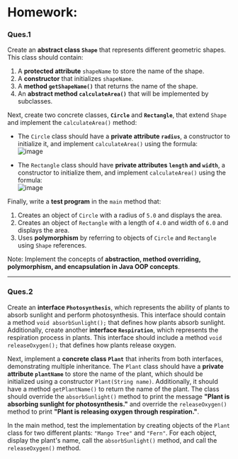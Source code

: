 # Homework:
### Ques.1 

Create an **abstract class `Shape`** that represents different geometric shapes. This class should contain:  
1. A **protected attribute** `shapeName` to store the name of the shape.  
2. A **constructor** that initializes `shapeName`.  
3. A **method `getShapeName()`** that returns the name of the shape.  
4. An **abstract method `calculateArea()`** that will be implemented by subclasses.  

Next, create two concrete classes, **`Circle`** and **`Rectangle`**, that extend `Shape` and implement the `calculateArea()` method:  
- The `Circle` class should have a **private attribute `radius`**, a constructor to initialize it, and implement `calculateArea()` using the formula:  
![image](https://github.com/user-attachments/assets/0a1b861d-a3eb-497f-85cd-56c08e6d9606)
 
- The `Rectangle` class should have **private attributes `length` and `width`**, a constructor to initialize them, and implement `calculateArea()` using the formula:  
![image](https://github.com/user-attachments/assets/6bf43225-3c1e-4b19-889b-c81b5b87f74b)

Finally, write a **test program** in the `main` method that:  
1. Creates an object of `Circle` with a radius of `5.0` and displays the area.  
2. Creates an object of `Rectangle` with a length of `4.0` and width of `6.0` and displays the area.  
3. Uses **polymorphism** by referring to objects of `Circle` and `Rectangle` using `Shape` references.  


Note: Implement the concepts of **abstraction, method overriding, polymorphism, and encapsulation in Java OOP concepts**.

---

### Ques.2

Create an **interface `Photosynthesis`**, which represents the ability of plants to absorb sunlight and perform photosynthesis. This interface should contain a method `void absorbSunlight();` that defines how plants absorb sunlight. Additionally, create another **interface `Respiration`**, which represents the respiration process in plants. This interface should include a method `void releaseOxygen();` that defines how plants release oxygen.  

Next, implement a **concrete class `Plant`** that inherits from both interfaces, demonstrating multiple inheritance. The `Plant` class should have a **private attribute `plantName`** to store the name of the plant, which should be initialized using a constructor `Plant(String name)`. Additionally, it should have a method `getPlantName()` to return the name of the plant. The class should override the `absorbSunlight()` method to print the message **"Plant is absorbing sunlight for photosynthesis."** and override the `releaseOxygen()` method to print **"Plant is releasing oxygen through respiration."**.  

In the main method, test the implementation by creating objects of the `Plant` class for two different plants: `"Mango Tree"` and `"Fern"`. For each object, display the plant's name, call the `absorbSunlight()` method, and call the `releaseOxygen()` method.  

